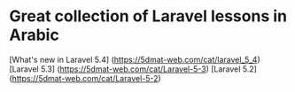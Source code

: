 # Great collection of  Laravel lessons in Arabic
[What's new in Laravel 5.4] (https://5dmat-web.com/cat/laravel_5_4)
[Laravel 5.3] (https://5dmat-web.com/cat/Laravel-5-3)
[Laravel 5.2] (https://5dmat-web.com/cat/Laravel-5-2)
